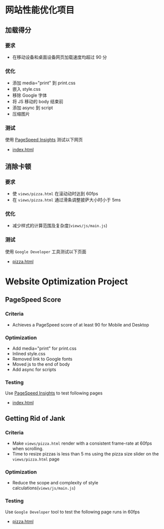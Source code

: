 # 网站性能优化项目

## 加载得分

### 要求
- 在移动设备和桌面设备网页加载速度均超过 90 分

### 优化
- 添加 media="print" 到 print.css
- 嵌入 style.css
- 移除 Google 字体
- 将 JS 移动的 body 结束前
- 添加 async 到 script
- 压缩图片

### 测试
使用 [PageSpeed Insights](https://developers.google.com/speed/pagespeed/insights/) 测试以下网页
- [index.html](http://icodytan.github.io/website-optimization/index.html)

## 消除卡顿

### 要求
- 使 `views/pizza.html` 在滚动动时达到 60fps
- 在 `views/pizza.html` 通过滑条调整披萨大小时小于 5ms

### 优化
- 减少样式的计算范围及复杂度(`views/js/main.js`)

### 测试
使用 `Google Developer` 工具测试以下页面
- [pizza.html](http://icodytan.github.io/website-optimization/views/pizza.html)


# Website Optimization Project

## PageSpeed Score

### Criteria
- Achieves a PageSpeed score of at least 90 for Mobile and Desktop

### Optimization
- Add media="print" for print.css
- Inlined style.css
- Removed link to Google fonts
- Moved js to the end of body
- Add async for scripts

### Testing
Use [PageSpeed Insights](https://developers.google.com/speed/pagespeed/insights/) to test following pages
- [index.html](http://icodytan.github.io/website-optimization/index.html)

## Getting Rid of Jank

### Criteria
- Make `views/pizza.html` render with a consistent frame-rate at 60fps when scrolling.
- Time to resize pizzas is less than 5 ms using the pizza size slider on the `views/pizza.html` page

### Optimization
- Reduce the scope and complexity of style calculations(`views/js/main.js`)

### Testing
Use `Google Developer` tool to test the following page runs in 60fps
- [pizza.html](http://icodytan.github.io/website-optimization/views/pizza.html)